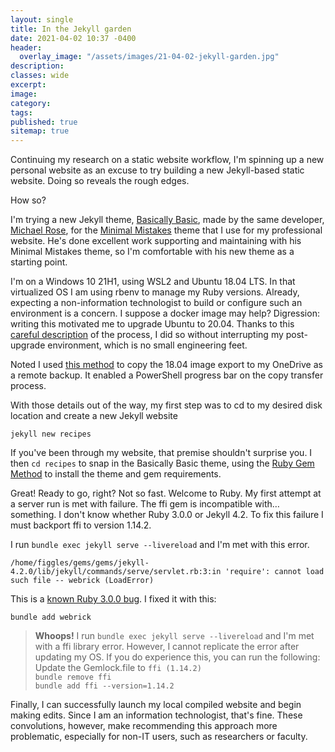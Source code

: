 ```yaml
---
layout: single
title: In the Jekyll garden
date: 2021-04-02 10:37 -0400
header:
  overlay_image: "/assets/images/21-04-02-jekyll-garden.jpg"
description:
classes: wide
excerpt:
image:
category:
tags:
published: true
sitemap: true
---
```


Continuing my research on a static website workflow, I'm spinning up a new personal website as an excuse to try building a new Jekyll-based static website. Doing so reveals the rough edges. 

How so?

I'm trying a new Jekyll theme, <a href="https://mmistakes.github.io/jekyll-theme-basically-basic/">Basically Basic</a>, made by the same developer, <a href="https://github.com/mmistakes">Michael Rose</a>, for the <a href="https://mmistakes.github.io/minimal-mistakes/">Minimal Mistakes</a> theme that I use for my professional website. He's done excellent work supporting and maintaining with his Minimal Mistakes theme, so I'm comfortable with his new theme as a starting point.

I'm on a Windows 10 21H1, using WSL2 and Ubuntu 18.04 LTS. In that virtualized OS I am using rbenv to manage my Ruby versions. Already, expecting a non-information technologist to build or configure such an environment is a concern. I suppose a docker image may help? Digression: writing this motivated me to upgrade Ubuntu to 20.04. Thanks to this <a href="https://alessio.franceschelli.me/posts/windows/wsl2-upgrade/">careful description</a> of the process, I did so without interrupting my post-upgrade environment, which is no small engineering feet.

Noted I used <a href="https://stackoverflow.com/a/25735388/479709">this method</a> to copy the 18.04 image export to my OneDrive as a remote backup. It enabled a PowerShell progress bar on the copy transfer process.

With those details out of the way, my first step was to cd to my desired disk location and create a new Jekyll website

`jekyll new recipes`

If you've been through my website, that premise shouldn't surprise you. I then `cd recipes` to snap in the Basically Basic theme, using the <a href="https://github.com/mmistakes/jekyll-theme-basically-basic#ruby-gem-method">Ruby Gem Method</a> to install the theme and gem requirements.

Great! Ready to go, right? Not so fast. Welcome to Ruby. My first attempt at a server run is met with failure. The ffi gem is incompatible with… something. I don't know whether Ruby 3.0.0 or Jekyll 4.2. To fix this failure I must backport ffi to version 1.14.2.

I run `bundle exec jekyll serve --livereload` and I'm met with this error.

`/home/figgles/gems/gems/jekyll-4.2.0/lib/jekyll/commands/serve/servlet.rb:3:in 'require': cannot load such file -- webrick (LoadError)`

This is a <a href="https://github.com/jekyll/jekyll/issues/8523">known Ruby 3.0.0 bug</a>. I fixed it with this:

`bundle add webrick`

> <strong>Whoops!</strong> I run `bundle exec jekyll serve --livereload` and I'm met with a ffi library error. However, I cannot replicate the error after updating my OS. If you do experience this, you can run the following:  
> Update the Gemlock.file to `ffi (1.14.2)`  
> `bundle remove ffi`  
> `bundle add ffi --version=1.14.2`

Finally, I can successfully launch my local compiled website and begin making edits. Since I am an information technologist, that's fine. These convolutions, however, make recommending this approach more problematic, especially for non-IT users, such as researchers or faculty.

